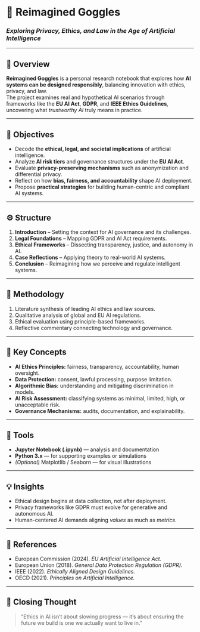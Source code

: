 # 🧠 Reimagined Goggles  
### *Exploring Privacy, Ethics, and Law in the Age of Artificial Intelligence*

---

## 📖 Overview  
**Reimagined Goggles** is a personal research notebook that explores how **AI systems can be designed responsibly**, balancing innovation with ethics, privacy, and law.  
The project examines real and hypothetical AI scenarios through frameworks like the **EU AI Act**, **GDPR**, and **IEEE Ethics Guidelines**, uncovering what *trustworthy AI* truly means in practice.  

---

## 🎯 Objectives  
- Decode the **ethical, legal, and societal implications** of artificial intelligence.  
- Analyze **AI risk tiers** and governance structures under the **EU AI Act**.  
- Evaluate **privacy-preserving mechanisms** such as anonymization and differential privacy.  
- Reflect on how **bias, fairness, and accountability** shape AI deployment.  
- Propose **practical strategies** for building human-centric and compliant AI systems.  

---

## ⚙️ Structure  
1. **Introduction** – Setting the context for AI governance and its challenges.  
2. **Legal Foundations** – Mapping GDPR and AI Act requirements.  
3. **Ethical Frameworks** – Dissecting transparency, justice, and autonomy in AI.  
4. **Case Reflections** – Applying theory to real-world AI systems.  
5. **Conclusion** – Reimagining how we perceive and regulate intelligent systems.  

---

## 🧩 Methodology  
1. Literature synthesis of leading AI ethics and law sources.  
2. Qualitative analysis of global and EU AI regulations.  
3. Ethical evaluation using principle-based frameworks.  
4. Reflective commentary connecting technology and governance.  

---

## 🧠 Key Concepts  
- **AI Ethics Principles:** fairness, transparency, accountability, human oversight.  
- **Data Protection:** consent, lawful processing, purpose limitation.  
- **Algorithmic Bias:** understanding and mitigating discrimination in models.  
- **AI Risk Assessment:** classifying systems as minimal, limited, high, or unacceptable risk.  
- **Governance Mechanisms:** audits, documentation, and explainability.  

---

## 🧰 Tools  
- **Jupyter Notebook (.ipynb)** — analysis and documentation  
- **Python 3.x** — for supporting examples or simulations  
- *(Optional)* Matplotlib / Seaborn — for visual illustrations  

---

## 💡 Insights  
- Ethical design begins at data collection, not after deployment.  
- Privacy frameworks like GDPR must evolve for generative and autonomous AI.  
- Human-centered AI demands aligning *values* as much as *metrics*.  

---

## 📘 References  
- European Commission (2024). *EU Artificial Intelligence Act.*  
- European Union (2018). *General Data Protection Regulation (GDPR).*  
- IEEE (2022). *Ethically Aligned Design Guidelines.*  
- OECD (2021). *Principles on Artificial Intelligence.*  

---

## 🏁 Closing Thought  
> “Ethics in AI isn’t about slowing progress — it’s about ensuring the future we build is one we actually want to live in.”  

